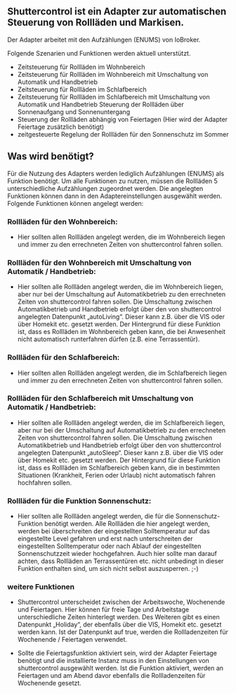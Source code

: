 ## Shuttercontrol ist ein Adapter zur automatischen Steuerung von Rollläden und Markisen.

Der Adapter arbeitet mit den Aufzählungen (ENUMS) von IoBroker.

Folgende Szenarien und Funktionen werden aktuell unterstützt.

* Zeitsteuerung für Rollläden im Wohnbereich
* Zeitsteuerung für Rollläden im Wohnbereich mit Umschaltung von Automatik und Handbetrieb
* Zeitsteuerung für Rollläden im Schlafbereich
* Zeitsteuerung für Rollläden im Schlafbereich mit Umschaltung von Automatik und Handbetrieb Steuerung der Rollläden über Sonnenaufgang und Sonnenuntergang
* Steuerung der Rollläden abhängig von Feiertagen (Hier wird der Adapter Feiertage zusätzlich benötigt)
* zeitgesteuerte Regelung der Rollläden für den Sonnenschutz im Sommer

## Was wird benötigt?

Für die Nutzung des Adapters werden lediglich Aufzählungen (ENUMS) als Funktion benötigt.
Um alle Funktionen zu nutzen, müssen die Rollläden 5 unterschiedliche Aufzählungen zugeordnet werden.
Die angelegten Funktionen können dann in den Adaptereinstellungen ausgewählt werden.
Folgende Funktionen können angelegt werden:

### Rollläden für den Wohnbereich:
* Hier sollten allen Rollläden angelegt werden, die im Wohnbereich liegen und immer zu den errechneten Zeiten von shuttercontrol fahren sollen.

### Rollläden für den Wohnbereich mit Umschaltung von Automatik / Handbetrieb:
* Hier sollten alle Rollläden angelegt werden, die im Wohnbereich liegen, aber nur bei der Umschaltung auf Automatikbetrieb zu den errechneten Zeiten von shuttercontrol fahren sollen. Die Umschaltung zwischen Automatikbetrieb und Handbetrieb erfolgt über den von shuttercontrol angelegten Datenpunkt „autoLiving“. Dieser kann z.B. über die VIS oder über Homekit etc. gesetzt werden.
Der Hintergrund für diese Funktion ist, dass es Rollläden im Wohnbereich geben kann, die  bei Anwesenheit nicht automatisch runterfahren dürfen (z.B. eine Terrassentür).

### Rollläden für den Schlafbereich:
* Hier sollten allen Rollläden angelegt werden, die im Schlafbereich liegen und immer zu den errechneten Zeiten von shuttercontrol fahren sollen.

### Rollläden für den Schlafbereich mit Umschaltung von Automatik / Handbetrieb:

* Hier sollten alle Rollläden angelegt werden, die im Schlafbereich liegen, aber nur bei der Umschaltung auf Automatikbetrieb zu den errechneten Zeiten von shuttercontrol fahren sollen. Die Umschaltung zwischen Automatikbetrieb und Handbetrieb erfolgt über den von shuttercontrol angelegten Datenpunkt „autoSleep“. Dieser kann z.B. über die VIS oder über Homekit etc. gesetzt werden.
Der Hintergrund für diese Funktion ist, dass es Rollläden im Schlafbereich geben kann, die   in bestimmten Situationen (Krankheit, Ferien oder Urlaub) nicht automatisch fahren hochfahren sollen.

### Rollläden für die Funktion Sonnenschutz:
* Hier sollten alle Rollläden angelegt werden, die für die Sonnenschutz-Funktion benötigt werden.
Alle Rollläden die hier angelegt werden, werden bei überschreiten der eingestellten Solltemperatur auf das eingestellte Level gefahren und erst nach unterschreiten der eingestellten Solltemperatur oder nach Ablauf der eingestellten Sonnenschutzzeit wieder hochgefahren.
Auch hier sollte man darauf achten, dass Rollläden an Terrassentüren etc. nicht unbedingt in dieser Funktion enthalten sind, um sich nicht selbst auszusperren. ;-)

### weitere Funktionen
* Shuttercontrol unterscheidet zwischen der Arbeitswoche, Wochenende und Feiertagen.
Hier können für freie Tage und Arbeitstage unterschiedliche Zeiten hinterlegt werden.
Des Weiteren gibt es einen Datenpunkt „Holiday“, der ebenfalls über die VIS, Homekit etc. gesetzt werden kann.
Ist der Datenpunkt auf true, werden die Rollladenzeiten für Wochenende / Feiertagen verwendet.

* Sollte die Feiertagsfunktion aktiviert sein, wird der Adapter Feiertage benötigt und die installierte Instanz muss in den Einstellungen von shuttercontrol ausgewählt werden.
Ist die Funktion aktiviert, werden an Feiertagen und am Abend davor ebenfalls die Rollladenzeiten für Wochenende gesetzt.